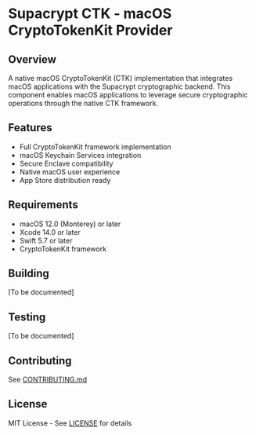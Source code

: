 # Supacrypt CTK - macOS CryptoTokenKit Provider

## Overview

A native macOS CryptoTokenKit (CTK) implementation that integrates macOS applications with the Supacrypt cryptographic backend. This component enables macOS applications to leverage secure cryptographic operations through the native CTK framework.

## Features

- Full CryptoTokenKit framework implementation
- macOS Keychain Services integration
- Secure Enclave compatibility
- Native macOS user experience
- App Store distribution ready

## Requirements

- macOS 12.0 (Monterey) or later
- Xcode 14.0 or later
- Swift 5.7 or later
- CryptoTokenKit framework

## Building

[To be documented]

## Testing

[To be documented]

## Contributing

See [CONTRIBUTING.md](../supacrypt-common/docs/CONTRIBUTING.md)

## License

MIT License - See [LICENSE](LICENSE) for details